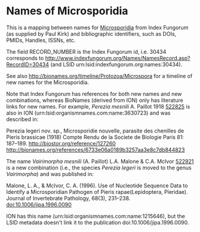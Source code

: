 Names of Microsporidia
===================

This is a mapping between names for [Microsporidia](http://en.wikipedia.org/wiki/Microsporidia) from Index Fungorum (as supplied by Paul Kirk) and bibliographic identifiers, such as DOIs, PMIDs, Handles, ISSNs, etc.

The field RECORD_NUMBER is the Index Fungorum id, i.e. 30434 corresponds to http://www.indexfungorum.org/Names/NamesRecord.asp?RecordID=30434 (and LSID urn:lsid:indexfungorum.org:names:30434).

See also http://bionames.org/timeline/Protozoa/Microspora for a timeline of new names for the Microsporidia.

Note that Index Fungorum has references for both new names and new combinations, whereas BioNames (derived from ION) only has literature links for new names. For example, _Perezia mesnili_ A. Paillot 1918 [522825](http://www.indexfungorum.org/Names/namesrecord.asp?RecordID=522825) is also in ION (urn:lsid:organismnames.com:name:3630723) and was described in:

Perezia legeri nov. sp., Microsporidie nouvelle, parasite des chenilles de Pieris brassicae (1918) Compte Rendu de la Societe de Biologie Paris 81: 187–189. http://biostor.org/reference/127260 http://bionames.org/references/6733e06a0189b3257aa3e8c7db844823

The name _Vairimorpha mesnili_ (A. Paillot) L.A. Malone & C.A. McIvor [522921](http://www.indexfungorum.org/Names/namesrecord.asp?RecordID=522921) is a new combination (i.e., the species _Perezia legeri_ is moved to the genus _Vairimorpha_) and was published in:

Malone, L. A., & McIvor, C. A. (1996). Use of Nucleotide Sequence Data to Identify a Microsporidian Pathogen of Pieris rapae(Lepidoptera, Pieridae). Journal of Invertebrate Pathology, 68(3), 231–238. [doi:10.1006/jipa.1996.0090](http://dx.doi.org/10.1006/jipa.1996.0090)

ION has this name (urn:lsid:organismnames.com:name:1215646), but the LSID metadata doesn't link it to the publication doi:10.1006/jipa.1996.0090.
